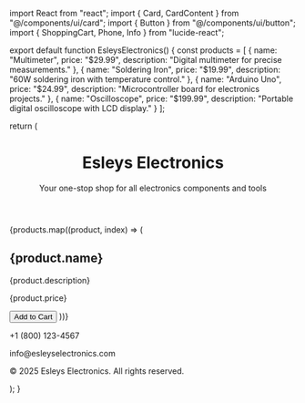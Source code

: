 import React from "react"; import { Card, CardContent } from "@/components/ui/card"; import { Button } from "@/components/ui/button"; import { ShoppingCart, Phone, Info } from "lucide-react";

export default function EsleysElectronics() { const products = [ { name: "Multimeter", price: "$29.99", description: "Digital multimeter for precise measurements." }, { name: "Soldering Iron", price: "$19.99", description: "60W soldering iron with temperature control." }, { name: "Arduino Uno", price: "$24.99", description: "Microcontroller board for electronics projects." }, { name: "Oscilloscope", price: "$199.99", description: "Portable digital oscilloscope with LCD display." } ];

return ( <div className="p-6 space-y-8"> <header className="text-center space-y-2"> <h1 className="text-4xl font-bold">Esleys Electronics</h1> <p className="text-lg text-gray-600">Your one-stop shop for all electronics components and tools</p> </header>

<section className="grid grid-cols-1 sm:grid-cols-2 md:grid-cols-3 lg:grid-cols-4 gap-6">
    {products.map((product, index) => (
      <Card key={index} className="rounded-2xl shadow-md">
        <CardContent className="p-4 space-y-2">
          <h2 className="text-xl font-semibold">{product.name}</h2>
          <p className="text-sm text-gray-500">{product.description}</p>
          <p className="text-lg font-bold">{product.price}</p>
          <Button className="w-full"><ShoppingCart className="mr-2" /> Add to Cart</Button>
        </CardContent>
      </Card>
    ))}
  </section>

  <footer className="text-center mt-10 space-y-2 text-gray-500">
    <p className="flex justify-center items-center gap-2"><Phone size={16} /> +1 (800) 123-4567</p>
    <p className="flex justify-center items-center gap-2"><Info size={16} /> info@esleyselectronics.com</p>
    <p>&copy; 2025 Esleys Electronics. All rights reserved.</p>
  </footer>
</div>

); }

